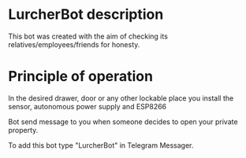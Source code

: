 # LurcherBot description
This bot was created with the aim of checking its relatives/employees/friends for honesty.

# Principle of operation

In the desired drawer, door or any other lockable place you install the sensor, autonomous power supply and ESP8266

Bot send message to you when someone decides to open your private property.

To add this bot type "LurcherBot" in Telegram Messager.
